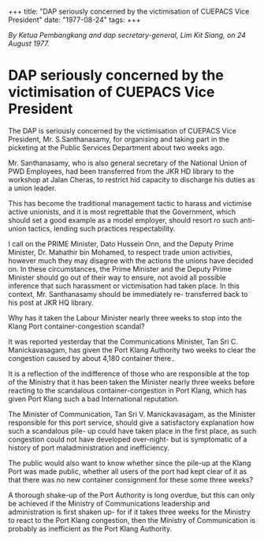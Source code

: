 +++ 
title: "DAP seriously concerned by the victimisation of CUEPACS Vice President"
date: "1977-08-24"
tags:
+++

_By Ketua Pembangkang and dap secretary-general, Lim Kit Siang, on 24 August 1977._

# DAP seriously concerned by the victimisation of CUEPACS Vice President

The DAP is seriously concerned by the victimisation of CUEPACS Vice President, Mr. S.Santhanasamy, for organising and taking part in the picketing at the Public Services Department about two weeks ago.

Mr. Santhanasamy, who is also general secretary of the National Union of PWD Employees, had been transferred from the JKR HD library to the workshop at Jalan Cheras, to restrict hid capacity to discharge his duties as a union leader.</u>

This has become the traditional management tactic to harass and victimise active unionists, and it is most regrettable that the Government, which should set a good example as a model employer, should resort ro such anti-union tactics, lending such practices respectability.

I call on the PRIME Minister, Dato Hussein Onn, and the Deputy Prime Minister, Dr. Mahathir bin Mohamed, to respect trade union activities, however much they may disagree with the actions the unions have decided on. In these circumstances, the Prime Minister and the Deputy Prime Minister should go out of their way to ensure, not avoid all possible inference that such harassment or victimisation had taken place. In this context, Mr. Santhanasamy should be immediately re- transferred back to his post at JKR HQ library.

Why has it taken the Labour Minister nearly three weeks to stop into the Klang Port container-congestion scandal?

It was reported yesterday that the Communications Minister, Tan Sri C. Manickavasagam, has given the Port Klang Authority two weeks to clear the congestion caused by about 4,180 container there..

It is a reflection of the indifference of those who are responsible at the top of the Ministry that it has been taken the Minister nearly three weeks before reacting to the scandalous container-congestion in Port Klang, which has given Port Klang such a bad International reputation.

The Minister of Communication, Tan Sri V. Manickavasagam, as the Minister responsible for this port service, should give a satisfactory explanation how such a scandalous pile- up could have taken place in the first place, as such congestion could not have developed over-night- but is symptomatic of a history of port maladministration and inefficiency.

The public would also want to know whether since the pile-up at the Klang Port was made public, whether all users of the port had kept clear of it as that there was no new container consignment for these some three weeks?

A thorough shake-up of the Port Authority is long overdue, but this can only be achieved if the Ministry of Communications leadership and administration is first shaken up- for if it takes three weeks for the Ministry to react to the Port Klang congestion, then the Ministry of Communication is probably as inefficient as the Port Klang Authority.
 
